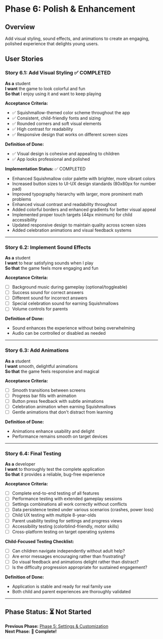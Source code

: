 # Phase 6: Polish & Enhancement

## Overview

Add visual styling, sound effects, and animations to create an engaging, polished experience that delights young users.

## User Stories

### Story 6.1: Add Visual Styling ✅ COMPLETED

**As a** student  
**I want** the game to look colorful and fun  
**So that** I enjoy using it and want to keep playing

**Acceptance Criteria:**

- ✅ Squishmallow-themed color scheme throughout the app
- ✅ Consistent, child-friendly fonts and sizing
- ✅ Rounded corners and soft visual elements
- ✅ High contrast for readability
- ✅ Responsive design that works on different screen sizes

**Definition of Done:**

- ✅ Visual design is cohesive and appealing to children
- ✅ App looks professional and polished

**Implementation Status:** ✅ COMPLETED

- Enhanced Squishmallow color palette with brighter, more vibrant colors
- Increased button sizes to UI-UX design standards (80x80px for number pad)
- Improved typography hierarchy with larger, more prominent math problems
- Enhanced visual contrast and readability throughout
- Added colorful borders and enhanced gradients for better visual appeal
- Implemented proper touch targets (44px minimum) for child accessibility
- Updated responsive design to maintain quality across screen sizes
- Added celebration animations and visual feedback systems

---

### Story 6.2: Implement Sound Effects

**As a** student  
**I want** to hear satisfying sounds when I play  
**So that** the game feels more engaging and fun

**Acceptance Criteria:**

- [ ] Background music during gameplay (optional/toggleable)
- [ ] Success sound for correct answers
- [ ] Different sound for incorrect answers
- [ ] Special celebration sound for earning Squishmallows
- [ ] Volume controls for parents

**Definition of Done:**

- Sound enhances the experience without being overwhelming
- Audio can be controlled or disabled as needed

---

### Story 6.3: Add Animations

**As a** student  
**I want** smooth, delightful animations  
**So that** the game feels responsive and magical

**Acceptance Criteria:**

- [ ] Smooth transitions between screens
- [ ] Progress bar fills with animation
- [ ] Button press feedback with subtle animations
- [ ] Celebration animation when earning Squishmallows
- [ ] Gentle animations that don't distract from learning

**Definition of Done:**

- Animations enhance usability and delight
- Performance remains smooth on target devices

---

### Story 6.4: Final Testing

**As a** developer  
**I want** to thoroughly test the complete application  
**So that** it provides a reliable, bug-free experience

**Acceptance Criteria:**

- [ ] Complete end-to-end testing of all features
- [ ] Performance testing with extended gameplay sessions
- [ ] Settings combinations all work correctly without conflicts
- [ ] Data persistence tested under various scenarios (crashes, power loss)
- [ ] Child UX testing with multiple 8-year-olds
- [ ] Parent usability testing for settings and progress views
- [ ] Accessibility testing (colorblind-friendly, motor skills)
- [ ] Cross-platform testing on target operating systems

**Child-Focused Testing Checklist:**

- [ ] Can children navigate independently without adult help?
- [ ] Are error messages encouraging rather than frustrating?
- [ ] Do visual feedback and animations delight rather than distract?
- [ ] Is the difficulty progression appropriate for sustained engagement?

**Definition of Done:**

- Application is stable and ready for real family use
- Both child and parent experiences are thoroughly validated

---

## Phase Status: ⏳ Not Started

**Previous Phase:** [Phase 5: Settings & Customization](./phase-5-settings.md)  
**Next Phase:** 🎉 **Complete!**
